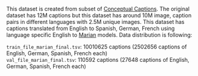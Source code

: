 This dataset is created from subset of [Conceptual Captions](https://ai.google.com/research/ConceptualCaptions/). The original dataset has 12M captions but this dataset has around 10M image, caption pairs in different languages with 2.5M unique images. This dataset has captions translated from English to Spanish, German, French using language specific English to [Marian](https://huggingface.co/Helsinki-NLP) models. Data distribution is following:

`train_file_marian_final.tsv`: 10010625 captions (2502656 captions of English, German, Spanish, French each)
<br /> 
`val_file_marian_final.tsv`: 110592 captions (27648 captions of English, German, Spanish, French each)
